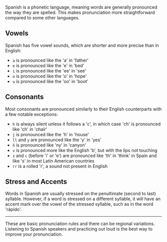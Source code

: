 Spanish is a phonetic language, meaning words are generally pronounced the way they are spelled. This makes pronunciation more straightforward compared to some other languages.

## Vowels

Spanish has five vowel sounds, which are shorter and more precise than in English:

- `a` is pronounced like the 'a' in 'father'
- `e` is pronounced like the 'e' in 'bed'
- `i` is pronounced like the 'ee' in 'see'
- `o` is pronounced like the 'o' in 'hope'
- `u` is pronounced like the 'oo' in 'boot'

## Consonants

Most consonants are pronounced similarly to their English counterparts with a few notable exceptions:

- `h` is always silent unless it follows a 'c', in which case 'ch' is pronounced like 'ch' in 'chair'
- `j` is pronounced like the 'h' in 'house'
- `ll` and `y` are pronounced like the 'y' in 'yes'
- `ñ` is pronounced like 'ny' in 'canyon'
- `v` is pronounced more like the English 'b', but with the lips not touching
- `z` and `c` (before 'i' or 'e') are pronounced like 'th' in 'think' in Spain and like 's' in most Latin American countries
- `rr` is a rolled 'r', a sound not present in English

## Stress and Accents

Words in Spanish are usually stressed on the penultimate (second to last) syllable. However, if a word is stressed on a different syllable, it will have an accent mark over the vowel of the stressed syllable, such as in the word 'rápido'.

---

These are basic pronunciation rules and there can be regional variations. Listening to Spanish speakers and practicing out loud is the best way to improve your pronunciation.
